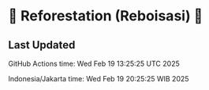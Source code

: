 
# 🌳 Reforestation (Reboisasi) 🌲

## Last Updated

GitHub Actions time: Wed Feb 19 13:25:25 UTC 2025

Indonesia/Jakarta time: Wed Feb 19 20:25:25 WIB 2025

